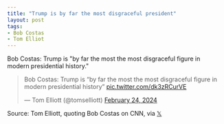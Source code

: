 ```yaml
---
title: "Trump is by far the most disgraceful president"
layout: post
tags:
- Bob Costas
- Tom Elliot
---
```


Bob Costas: Trump is "by far the most the most disgraceful figure in modern presidential history."

<blockquote class="twitter-tweet"><p lang="en" dir="ltr">Bob Costas: Trump is “by far the most the most disgraceful figure in modern presidential history” <a href="https://t.co/dk3zRCurVE">pic.twitter.com/dk3zRCurVE</a></p>&mdash; Tom Elliott (@tomselliott) <a href="https://twitter.com/tomselliott/status/1761436310898631049?ref_src=twsrc%5Etfw">February 24, 2024</a></blockquote> <script async src="https://platform.twitter.com/widgets.js" charset="utf-8"></script>

Source: Tom Elliott, quoting Bob Costas on CNN, via [𝕏](https://x.com)
